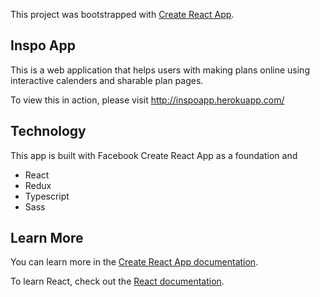 This project was bootstrapped with [Create React App](https://github.com/facebook/create-react-app).

## Inspo App

This is a web application that helps users with making plans online using interactive calenders and sharable plan pages.

To view this in action, please visit http://inspoapp.herokuapp.com/

## Technology
This app is built with Facebook Create React App as a foundation and

  - React
  - Redux
  - Typescript
  - Sass

## Learn More

You can learn more in the [Create React App documentation](https://facebook.github.io/create-react-app/docs/getting-started).

To learn React, check out the [React documentation](https://reactjs.org/).
